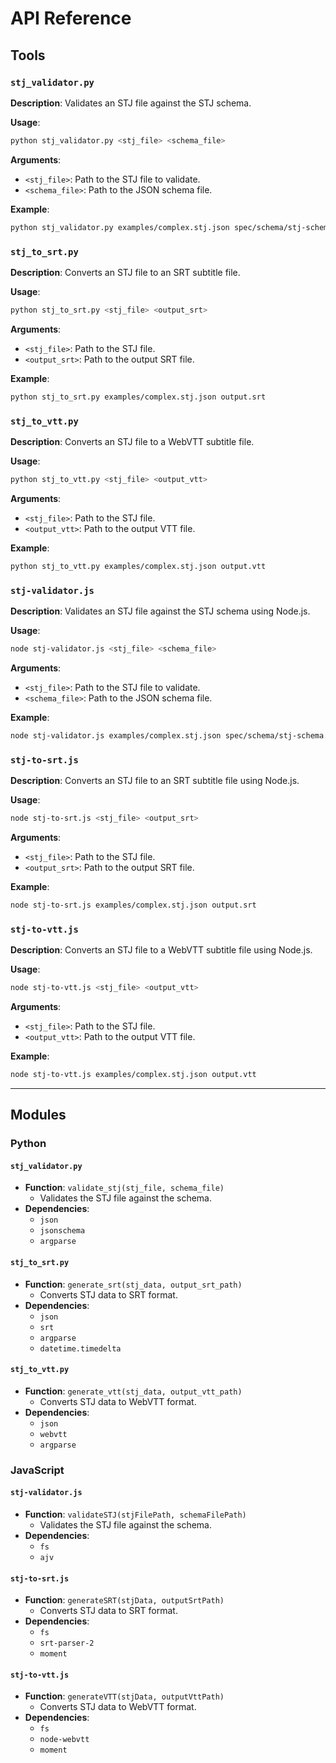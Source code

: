 # API Reference

## Tools

### `stj_validator.py`

**Description**: Validates an STJ file against the STJ schema.

**Usage**:

```bash
python stj_validator.py <stj_file> <schema_file>
```

**Arguments**:

- `<stj_file>`: Path to the STJ file to validate.
- `<schema_file>`: Path to the JSON schema file.

**Example**:

```bash
python stj_validator.py examples/complex.stj.json spec/schema/stj-schema.json
```

### `stj_to_srt.py`

**Description**: Converts an STJ file to an SRT subtitle file.

**Usage**:

```bash
python stj_to_srt.py <stj_file> <output_srt>
```

**Arguments**:

- `<stj_file>`: Path to the STJ file.
- `<output_srt>`: Path to the output SRT file.

**Example**:

```bash
python stj_to_srt.py examples/complex.stj.json output.srt
```

### `stj_to_vtt.py`

**Description**: Converts an STJ file to a WebVTT subtitle file.

**Usage**:

```bash
python stj_to_vtt.py <stj_file> <output_vtt>
```

**Arguments**:

- `<stj_file>`: Path to the STJ file.
- `<output_vtt>`: Path to the output VTT file.

**Example**:

```bash
python stj_to_vtt.py examples/complex.stj.json output.vtt
```

### `stj-validator.js`

**Description**: Validates an STJ file against the STJ schema using Node.js.

**Usage**:

```bash
node stj-validator.js <stj_file> <schema_file>
```

**Arguments**:

- `<stj_file>`: Path to the STJ file to validate.
- `<schema_file>`: Path to the JSON schema file.

**Example**:

```bash
node stj-validator.js examples/complex.stj.json spec/schema/stj-schema.json
```

### `stj-to-srt.js`

**Description**: Converts an STJ file to an SRT subtitle file using Node.js.

**Usage**:

```bash
node stj-to-srt.js <stj_file> <output_srt>
```

**Arguments**:

- `<stj_file>`: Path to the STJ file.
- `<output_srt>`: Path to the output SRT file.

**Example**:

```bash
node stj-to-srt.js examples/complex.stj.json output.srt
```

### `stj-to-vtt.js`

**Description**: Converts an STJ file to a WebVTT subtitle file using Node.js.

**Usage**:

```bash
node stj-to-vtt.js <stj_file> <output_vtt>
```

**Arguments**:

- `<stj_file>`: Path to the STJ file.
- `<output_vtt>`: Path to the output VTT file.

**Example**:

```bash
node stj-to-vtt.js examples/complex.stj.json output.vtt
```

---

## Modules

### Python

#### `stj_validator.py`

- **Function**: `validate_stj(stj_file, schema_file)`
  - Validates the STJ file against the schema.
- **Dependencies**:
  - `json`
  - `jsonschema`
  - `argparse`

#### `stj_to_srt.py`

- **Function**: `generate_srt(stj_data, output_srt_path)`
  - Converts STJ data to SRT format.
- **Dependencies**:
  - `json`
  - `srt`
  - `argparse`
  - `datetime.timedelta`

#### `stj_to_vtt.py`

- **Function**: `generate_vtt(stj_data, output_vtt_path)`
  - Converts STJ data to WebVTT format.
- **Dependencies**:
  - `json`
  - `webvtt`
  - `argparse`

### JavaScript

#### `stj-validator.js`

- **Function**: `validateSTJ(stjFilePath, schemaFilePath)`
  - Validates the STJ file against the schema.
- **Dependencies**:
  - `fs`
  - `ajv`

#### `stj-to-srt.js`

- **Function**: `generateSRT(stjData, outputSrtPath)`
  - Converts STJ data to SRT format.
- **Dependencies**:
  - `fs`
  - `srt-parser-2`
  - `moment`

#### `stj-to-vtt.js`

- **Function**: `generateVTT(stjData, outputVttPath)`
  - Converts STJ data to WebVTT format.
- **Dependencies**:
  - `fs`
  - `node-webvtt`
  - `moment`
```
